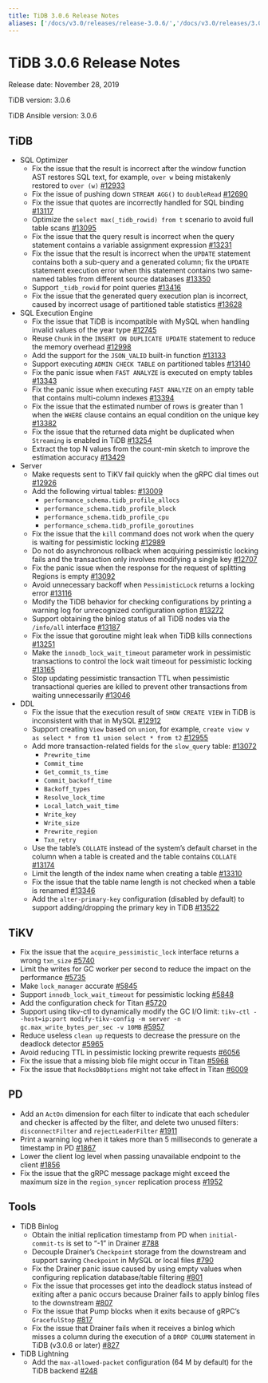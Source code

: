 ```yaml
---
title: TiDB 3.0.6 Release Notes
aliases: ['/docs/v3.0/releases/release-3.0.6/','/docs/v3.0/releases/3.0.6/']
---
```


# TiDB 3.0.6 Release Notes

Release date: November 28, 2019

TiDB version: 3.0.6

TiDB Ansible version: 3.0.6

## TiDB

+ SQL Optimizer
    - Fix the issue that the result is incorrect after the window function AST restores SQL text, for example, `over w` being mistakenly restored to `over (w)` [#12933](https://github.com/pingcap/tidb/pull/12933)
    - Fix the issue of pushing down `STREAM AGG()` to `doubleRead` [#12690](https://github.com/pingcap/tidb/pull/12690)
    - Fix the issue that quotes are incorrectly handled for SQL binding [#13117](https://github.com/pingcap/tidb/pull/13117)
    - Optimize the `select max(_tidb_rowid) from t` scenario to avoid full table scans [#13095](https://github.com/pingcap/tidb/pull/13095)
    - Fix the issue that the query result is incorrect when the query statement contains a variable assignment expression [#13231](https://github.com/pingcap/tidb/pull/13231)
    - Fix the issue that the result is incorrect when the `UPDATE` statement contains both a sub-query and a generated column; fix the `UPDATE` statement execution error when this statement contains two same-named tables from different source databases [#13350](https://github.com/pingcap/tidb/pull/13350)
    - Support `_tidb_rowid` for point queries [#13416](https://github.com/pingcap/tidb/pull/13416)
    - Fix the issue that the generated query execution plan is incorrect, caused by incorrect usage of partitioned table statistics [#13628](https://github.com/pingcap/tidb/pull/13628)
+ SQL Execution Engine
    - Fix the issue that TiDB is incompatible with MySQL when handling invalid values of the year type [#12745](https://github.com/pingcap/tidb/pull/12745)
    - Reuse `Chunk` in the `INSERT ON DUPLICATE UPDATE` statement to reduce the memory overhead [#12998](https://github.com/pingcap/tidb/pull/12998)
    - Add the support for the `JSON_VALID` built-in function [#13133](https://github.com/pingcap/tidb/pull/13133)
    - Support executing `ADMIN CHECK TABLE` on partitioned tables [#13140](https://github.com/pingcap/tidb/pull/13140)
    - Fix the panic issue when `FAST ANALYZE` is executed on empty tables [#13343](https://github.com/pingcap/tidb/pull/13343)
    - Fix the panic issue when executing `FAST ANALYZE` on an empty table that contains multi-column indexes [#13394](https://github.com/pingcap/tidb/pull/13394)
    - Fix the issue that the estimated number of rows is greater than 1 when the `WHERE` clause contains an equal condition on the unique key [#13382](https://github.com/pingcap/tidb/pull/13382)
    - Fix the issue that the returned data might be duplicated when `Streaming` is enabled in TiDB [#13254](https://github.com/pingcap/tidb/pull/13254)
    - Extract the top N values from the count-min sketch to improve the estimation accuracy [#13429](https://github.com/pingcap/tidb/pull/13429)
+ Server
    - Make requests sent to TiKV fail quickly when the gRPC dial times out [#12926](https://github.com/pingcap/tidb/pull/12926)
    - Add the following virtual tables: [#13009](https://github.com/pingcap/tidb/pull/13009)
        - `performance_schema.tidb_profile_allocs`
        - `performance_schema.tidb_profile_block`
        - `performance_schema.tidb_profile_cpu`
        - `performance_schema.tidb_profile_goroutines`
    - Fix the issue that the `kill` command does not work when the query is waiting for pessimistic locking [#12989](https://github.com/pingcap/tidb/pull/12989)
    - Do not do asynchronous rollback when acquiring pessimistic locking fails and the transaction only involves modifying a single key [#12707](https://github.com/pingcap/tidb/pull/12707)
    - Fix the panic issue when the response for the request of splitting Regions is empty [#13092](https://github.com/pingcap/tidb/pull/13092)
    - Avoid unnecessary backoff when `PessimisticLock` returns a locking error [#13116](https://github.com/pingcap/tidb/pull/13116)
    - Modify the TiDB behavior for checking configurations by printing a warning log for unrecognized configuration option [#13272](https://github.com/pingcap/tidb/pull/13272)
    - Support obtaining the binlog status of all TiDB nodes via the `/info/all` interface [#13187](https://github.com/pingcap/tidb/pull/13187)
    - Fix the issue that goroutine might leak when TiDB kills connections [#13251](https://github.com/pingcap/tidb/pull/13251)
    - Make the `innodb_lock_wait_timeout` parameter work in pessimistic transactions to control the lock wait timeout for pessimistic locking [#13165](https://github.com/pingcap/tidb/pull/13165)
    - Stop updating pessimistic transaction TTL when pessimistic transactional queries are killed to prevent other transactions from waiting unnecessarily [#13046](https://github.com/pingcap/tidb/pull/13046)
+ DDL
    - Fix the issue that the execution result of `SHOW CREATE VIEW` in TiDB is inconsistent with that in MySQL [#12912](https://github.com/pingcap/tidb/pull/12912)
    - Support creating `View` based on `union`, for example, `create view v as select * from t1 union select * from t2` [#12955](https://github.com/pingcap/tidb/pull/12955)
    - Add more transaction-related fields for the `slow_query` table: [#13072](https://github.com/pingcap/tidb/pull/13072)
        - `Prewrite_time`
        - `Commit_time`
        - `Get_commit_ts_time`
        - `Commit_backoff_time`
        - `Backoff_types`
        - `Resolve_lock_time`
        - `Local_latch_wait_time`
        - `Write_key`
        - `Write_size`
        - `Prewrite_region`
        - `Txn_retry`
    - Use the table’s `COLLATE` instead of the system’s default charset in the column when a table is created and the table contains `COLLATE` [#13174](https://github.com/pingcap/tidb/pull/13174)
    - Limit the length of the index name when creating a table [#13310](https://github.com/pingcap/tidb/pull/13310)
    - Fix the issue that the table name length is not checked when a table is renamed [#13346](https://github.com/pingcap/tidb/pull/13346)
    - Add the `alter-primary-key` configuration (disabled by default) to support adding/dropping the primary key in TiDB [#13522](https://github.com/pingcap/tidb/pull/13522)

## TiKV

- Fix the issue that the `acquire_pessimistic_lock` interface returns a wrong `txn_size` [#5740](https://github.com/tikv/tikv/pull/5740)
- Limit the writes for GC worker per second to reduce the impact on the performance [#5735](https://github.com/tikv/tikv/pull/5735)
- Make `lock_manager` accurate [#5845](https://github.com/tikv/tikv/pull/5845)
- Support `innodb_lock_wait_timeout` for pessimistic locking [#5848](https://github.com/tikv/tikv/pull/5848)
- Add the configuration check for Titan [#5720](https://github.com/tikv/tikv/pull/5720)
- Support using tikv-ctl to dynamically modify the GC I/O limit: `tikv-ctl --host=ip:port modify-tikv-config -m server -n gc.max_write_bytes_per_sec -v 10MB` [#5957](https://github.com/tikv/tikv/pull/5957)
- Reduce useless `clean up` requests to decrease the pressure on the deadlock detector [#5965](https://github.com/tikv/tikv/pull/5965)
- Avoid reducing TTL in pessimistic locking prewrite requests [#6056](https://github.com/tikv/tikv/pull/6056)
- Fix the issue that a missing blob file might occur in Titan [#5968](https://github.com/tikv/tikv/pull/5968)
- Fix the issue that `RocksDBOptions` might not take effect in Titan [#6009](https://github.com/tikv/tikv/pull/6009)

## PD

- Add an `ActOn` dimension for each filter to indicate that each scheduler and checker is affected by the filter, and delete two unused filters: `disconnectFilter` and `rejectLeaderFilter` [#1911](https://github.com/pingcap/pd/pull/1911)
- Print a warning log when it takes more than 5 milliseconds to generate a timestamp in PD [#1867](https://github.com/pingcap/pd/pull/1867)
- Lower the client log level when passing unavailable endpoint to the client [#1856](https://github.com/pingcap/pd/pull/1856)
- Fix the issue that the gRPC message package might exceed the maximum size in the `region_syncer` replication process [#1952](https://github.com/pingcap/pd/pull/1952)

## Tools

+ TiDB Binlog
    - Obtain the initial replication timestamp from PD when `initial-commit-ts` is set to “-1” in Drainer [#788](https://github.com/pingcap/tidb-binlog/pull/788)
    - Decouple Drainer’s `Checkpoint` storage from the downstream and support saving `Checkpoint` in  MySQL or local files [#790](https://github.com/pingcap/tidb-binlog/pull/790)
    - Fix the Drainer panic issue caused by using empty values when configuring replication database/table filtering [#801](https://github.com/pingcap/tidb-binlog/pull/801)
    - Fix the issue that processes get into the deadlock status instead of exiting after a panic occurs because Drainer fails to apply binlog files to the downstream [#807](https://github.com/pingcap/tidb-binlog/pull/807)
    - Fix the issue that Pump blocks when it exits because of gRPC’s `GracefulStop` [#817](https://github.com/pingcap/tidb-binlog/pull/817)
    - Fix the issue that Drainer fails when it receives a binlog which misses a column during the execution of a `DROP COLUMN` statement in TiDB (v3.0.6 or later) [#827](https://github.com/pingcap/tidb-binlog/pull/827)
+ TiDB Lightning
    - Add the `max-allowed-packet` configuration (64 M by default) for the TiDB backend [#248](https://github.com/pingcap/tidb-lightning/pull/248)
